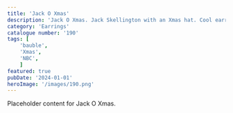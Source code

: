 ```yaml
---
title: 'Jack O Xmas'
description: 'Jack O Xmas. Jack Skellington with an Xmas hat. Cool earrings. Great item for any movie fan'
category: 'Earrings'
catalogue number: '190'
tags: [
    'bauble', 
    'Xmas',
    'NBC', 
    ]
featured: true
pubDate: '2024-01-01'
heroImage: '/images/190.png'
---
```


Placeholder content for Jack O Xmas.